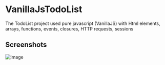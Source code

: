 # VanillaJsTodoList
The TodoList project used pure javascript (VanillaJS) with Html elements, arrays, functions, events, closures, HTTP requests, sessions

## Screenshots
![image](https://user-images.githubusercontent.com/25077978/206011141-3768f4a6-0133-490b-8d19-cc69e9cfb10c.png)

